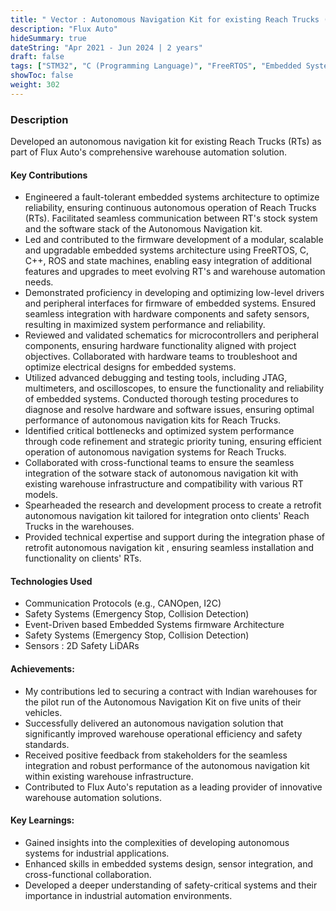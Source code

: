 ```yaml
---
title: " Vector : Autonomous Navigation Kit for existing Reach Trucks (RTs)"
description: "Flux Auto"
hideSummary: true
dateString: "Apr 2021 - Jun 2024 | 2 years"
draft: false
tags: ["STM32", "C (Programming Language)", "FreeRTOS", "Embedded Systems", "Communication Protocols", "CANOpen", "I2C", "GPIO", "USB", "UART", "ADC", "CI/CD", "Reverse Engineering", "Case Study"]
showToc: false
weight: 302
--- 
```


### Description
Developed an autonomous navigation kit for existing Reach Trucks (RTs) as part of Flux Auto's comprehensive warehouse automation solution.


#### Key Contributions
* Engineered a fault-tolerant embedded systems architecture to optimize reliability, ensuring continuous autonomous operation of Reach Trucks (RTs). Facilitated seamless communication between RT's stock system and the software stack of the Autonomous Navigation kit.
* Led and contributed to the firmware development of a modular, scalable and upgradable embedded systems architecture using FreeRTOS, C, C++, ROS and state machines, enabling easy integration of additional features and upgrades to meet evolving RT's and warehouse automation needs.
* Demonstrated proficiency in developing and optimizing low-level drivers and peripheral interfaces for firmware of embedded systems. Ensured seamless integration with hardware components and safety sensors, resulting in maximized system performance and reliability.
* Reviewed and validated schematics for microcontrollers and peripheral components, ensuring hardware functionality aligned with project objectives. Collaborated with hardware teams to troubleshoot and optimize electrical designs for embedded systems.
* Utilized advanced debugging and testing tools, including JTAG, multimeters, and oscilloscopes, to ensure the functionality and reliability of embedded systems. Conducted thorough testing procedures to diagnose and resolve hardware and software issues, ensuring optimal performance of autonomous navigation kits for Reach Trucks.
* Identified critical bottlenecks and optimized system performance through code refinement and strategic priority tuning, ensuring efficient operation of autonomous navigation systems for Reach Trucks.
* Collaborated with cross-functional teams to ensure the seamless integration of the sotware stack of autonomous navigation kit with existing warehouse infrastructure and compatibility with various RT models.
* Spearheaded the research and development process to create a retrofit autonomous navigation kit tailored for integration onto clients' Reach Trucks in the warehouses.
* Provided technical expertise and support during the integration phase of retrofit autonomous navigation kit , ensuring seamless installation and functionality on clients' RTs.



#### Technologies Used
* Communication Protocols (e.g., CANOpen, I2C)
* Safety Systems (Emergency Stop, Collision Detection)
* Event-Driven based Embedded Systems firmware Architecture
* Safety Systems (Emergency Stop, Collision Detection)
* Sensors : 2D Safety LiDARs


#### Achievements:
* My contributions led to securing a contract with Indian warehouses for the pilot run of the Autonomous Navigation Kit on five units of their vehicles.
* Successfully delivered an autonomous navigation solution that significantly improved warehouse operational efficiency and safety standards.
* Received positive feedback from stakeholders for the seamless integration and robust performance of the autonomous navigation kit within existing warehouse infrastructure.
* Contributed to Flux Auto's reputation as a leading provider of innovative warehouse automation solutions.


#### Key Learnings:
* Gained insights into the complexities of developing autonomous systems for industrial applications.
* Enhanced skills in embedded systems design, sensor integration, and cross-functional collaboration.
* Developed a deeper understanding of safety-critical systems and their importance in industrial automation environments.
